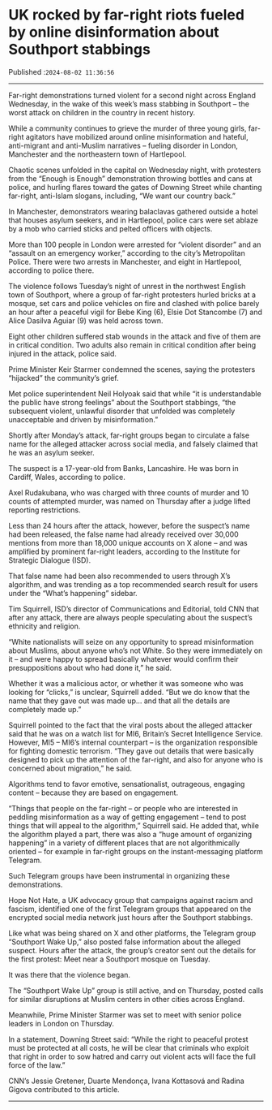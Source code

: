 # UK rocked by far-right riots fueled by online disinformation about Southport stabbings

Published :`2024-08-02 11:36:56`

---

Far-right demonstrations turned violent for a second night across England Wednesday, in the wake of this week’s mass stabbing in Southport – the worst attack on children in the country in recent history.

While a community continues to grieve the murder of three young girls, far-right agitators have mobilized around online misinformation and hateful, anti-migrant and anti-Muslim narratives – fueling disorder in London, Manchester and the northeastern town of Hartlepool.

Chaotic scenes unfolded in the capital on Wednesday night, with protesters from the “Enough is Enough” demonstration throwing bottles and cans at police, and hurling flares toward the gates of Downing Street while chanting far-right, anti-Islam slogans, including, “We want our country back.”

In Manchester, demonstrators wearing balaclavas gathered outside a hotel that houses asylum seekers, and in Hartlepool, police cars were set ablaze by a mob who carried sticks and pelted officers with objects.

More than 100 people in London were arrested for “violent disorder” and an “assault on an emergency worker,” according to the city’s Metropolitan Police. There were two arrests in Manchester, and eight in Hartlepool, according to police there.

The violence follows Tuesday’s night of unrest in the northwest English town of Southport, where a group of far-right protesters hurled bricks at a mosque, set cars and police vehicles on fire and clashed with police barely an hour after a peaceful vigil for Bebe King (6), Elsie Dot Stancombe (7) and Alice Dasilva Aguiar (9) was held across town.

Eight other children suffered stab wounds in the attack and five of them are in critical condition. Two adults also remain in critical condition after being injured in the attack, police said.

Prime Minister Keir Starmer condemned the scenes, saying the protesters “hijacked” the community’s grief.

Met police superintendent Neil Holyoak said that while “it is understandable the public have strong feelings” about the Southport stabbings, “the subsequent violent, unlawful disorder that unfolded was completely unacceptable and driven by misinformation.”

Shortly after Monday’s attack, far-right groups began to circulate a false name for the alleged attacker across social media, and falsely claimed that he was an asylum seeker.

The suspect is a 17-year-old from Banks, Lancashire. He was born in Cardiff, Wales, according to police.

Axel Rudakubana, who was charged with three counts of murder and 10 counts of attempted murder, was named on Thursday after a judge lifted reporting restrictions.

Less than 24 hours after the attack, however, before the suspect’s name had been released, the false name had already received over 30,000 mentions from more than 18,000 unique accounts on X alone – and was amplified by prominent far-right leaders, according to the Institute for Strategic Dialogue (ISD).

That false name had been also recommended to users through X’s algorithm, and was trending as a top recommended search result for users under the “What’s happening” sidebar.

Tim Squirrell, ISD’s director of Communications and Editorial, told CNN that after any attack, there are always people speculating about the suspect’s ethnicity and religion.

“White nationalists will seize on any opportunity to spread misinformation about Muslims, about anyone who’s not White. So they were immediately on it – and were happy to spread basically whatever would confirm their presuppositions about who had done it,” he said.

Whether it was a malicious actor, or whether it was someone who was looking for “clicks,” is unclear, Squirrell added. “But we do know that the name that they gave out was made up… and that all the details are completely made up.”

Squirrell pointed to the fact that the viral posts about the alleged attacker said that he was on a watch list for MI6, Britain’s Secret Intelligence Service. However, MI5 – MI6’s internal counterpart – is the organization responsible for fighting domestic terrorism. “They gave out details that were basically designed to pick up the attention of the far-right, and also for anyone who is concerned about migration,” he said.

Algorithms tend to favor emotive, sensationalist, outrageous, engaging content – because they are based on engagement.

“Things that people on the far-right – or people who are interested in peddling misinformation as a way of getting engagement – tend to post things that will appeal to the algorithm,” Squirrell said. He added that, while the algorithm played a part, there was also a “huge amount of organizing happening” in a variety of different places that are not algorithmically oriented – for example in far-right groups on the instant-messaging platform Telegram.

Such Telegram groups have been instrumental in organizing these demonstrations.

Hope Not Hate, a UK advocacy group that campaigns against racism and fascism, identified one of the first Telegram groups that appeared on the encrypted social media network just hours after the Southport stabbings.

Like what was being shared on X and other platforms, the Telegram group “Southport Wake Up,” also posted false information about the alleged suspect. Hours after the attack, the group’s creator sent out the details for the first protest: Meet near a Southport mosque on Tuesday.

It was there that the violence began.

The “Southport Wake Up” group is still active, and on Thursday, posted calls for similar disruptions at Muslim centers in other cities across England.

Meanwhile, Prime Minister Starmer was set to meet with senior police leaders in London on Thursday.

In a statement, Downing Street said: “While the right to peaceful protest must be protected at all costs, he will be clear that criminals who exploit that right in order to sow hatred and carry out violent acts will face the full force of the law.”

CNN’s Jessie Gretener, Duarte Mendonça, Ivana Kottasová and Radina Gigova contributed to this article.

---

